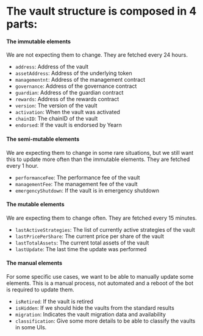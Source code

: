 # The vault structure is composed in 4 parts:

#### The immutable elements

We are not expecting them to change. They are fetched every 24 hours.

- `address`: Address of the vault
- `assetAddress`: Address of the underlying token
- `managementnt`: Address of the management contract
- `governance`: Address of the governance contract
- `guardian`: Address of the guardian contract
- `rewards`: Address of the rewards contract
- `version`: The version of the vault
- `activation`: When the vault was activated
- `chainID`: The chainID of the vault
- `endorsed`: If the vault is endorsed by Yearn

#### The semi-mutable elements

We are expecting them to change in some rare situations, but we still want this to update more often than the immutable elements. They are fetched every 1 hour.

- `performanceFee`: The performance fee of the vault
- `managementFee`: The management fee of the vault
- `emergencyShutdown`: If the vault is in emergency shutdown

#### The mutable elements

We are expecting them to change often. They are fetched every 15 minutes.

- `lastActiveStrategies`: The list of currently active strategies of the vault
- `lastPricePerShare`: The current price per share of the vault
- `lastTotalAssets`: The current total assets of the vault
- `lastUpdate`: The last time the update was performed

#### The manual elements

For some specific use cases, we want to be able to manually update some elements. This is a manual process, not automated and a reboot of the bot is required to update them.

- `isRetired`: If the vault is retired
- `isHidden`: If we should hide the vaults from the standard results
- `migration`: Indicates the vault migration data and availability
- `classification`: Give some more details to be able to classify the vaults in some UIs.
